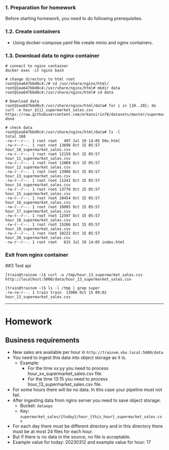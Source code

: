 ### 1. Preparation for homework
Before starting homework, you need to do following prerequisites.

### 1.2. Create containers
- Using docker-compose.yaml file create minio and nginx containers.

### 1.3. Download data to nginx container
```commandline
# connect to nginx container
docker exec -it nginx bash

# change directory to html root
root@1ea647bbd0c4:/# cd /usr/share/nginx/html/
root@1ea647bbd0c4:/usr/share/nginx/html# mkdir data
root@1ea647bbd0c4:/usr/share/nginx/html# cd data

# Download data
root@1ea647bbd0c4:/usr/share/nginx/html/data# for i in {10..20}; do curl -o hour_${i}_supermarket_sales.csv  https://raw.githubusercontent.com/erkansirin78/datasets/master/supermarket_hourly/hour_${i}_supermarket_sales.csv; done

# check data
root@1ea647bbd0c4:/usr/share/nginx/html/data# ls -l
total 160
-rw-r--r--. 1 root root   497 Jul 19 14:05 50x.html
-rw-r--r--. 1 root root 13698 Oct 15 05:57 hour_10_supermarket_sales.csv
-rw-r--r--. 1 root root 12159 Oct 15 05:57 hour_11_supermarket_sales.csv
-rw-r--r--. 1 root root 12069 Oct 15 05:57 hour_12_supermarket_sales.csv
-rw-r--r--. 1 root root 13906 Oct 15 05:57 hour_13_supermarket_sales.csv
-rw-r--r--. 1 root root 11241 Oct 15 05:57 hour_14_supermarket_sales.csv
-rw-r--r--. 1 root root 13770 Oct 15 05:57 hour_15_supermarket_sales.csv
-rw-r--r--. 1 root root 10454 Oct 15 05:57 hour_16_supermarket_sales.csv
-rw-r--r--. 1 root root 10085 Oct 15 05:57 hour_17_supermarket_sales.csv
-rw-r--r--. 1 root root 12597 Oct 15 05:57 hour_18_supermarket_sales.csv
-rw-r--r--. 1 root root 15266 Oct 15 05:57 hour_19_supermarket_sales.csv
-rw-r--r--. 1 root root 10222 Oct 15 05:57 hour_20_supermarket_sales.csv
-rw-r--r--. 1 root root   615 Jul 19 14:05 index.html
```

### Exit from nginx container

##3 Test api
```commandline
[train@trainvm ~]$ curl -o /tmp/hour_13_supermarket_sales.csv http://localhost:5000/data/hour_13_supermarket_sales.csv

[train@trainvm ~]$ ls -l /tmp | grep super
-rw-rw-r--. 1 train train  13906 Oct 15 09:02 hour_13_supermarket_sales.csv
```
------------------------------------------------------------------------------------------------------------------------------------------------------------------------

# Homework

## Business requirements
- New sales are available per hour in `http://trainvm.vbo.local:5000/data`
- You need to ingest this data into object storage as it is. 
  - Example:
    - For the time xx:yy you need to process hour_xx_supermarket_sales.csv file.
    - For the time 13:15 you need to process hour_13_supermarket_sales.csv file.
- For some hours there will be no data. In this case your pipeline must not fail. 
- After ingesting data from nginx server you need to save object storage:
  - Bucket: `dataops`
  - Key: `supermarket_sales/{today}/hour_{this_hour}_supermarket_sales.csv`
- For each day there must be different directory and in this directory there must be at most 24 files for each hour. 
- But if there is no data in the source, no file is acceptable.
- Example value for today: 20230312 and example value for hour: 17

